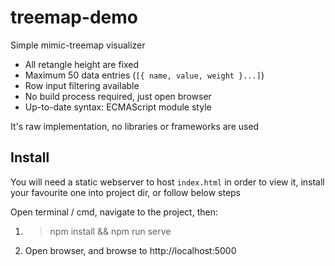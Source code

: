 # treemap-demo
Simple mimic-treemap visualizer

- All retangle height are fixed
- Maximum 50 data entries (`[{ name, value, weight }...]`)
- Row input filtering available
- No build process required, just open browser
- Up-to-date syntax: ECMAScript module style

It's raw implementation, no libraries or frameworks are used

## Install

You will need a static webserver to host `index.html` in order to view it, install your favourite one into project dir, or follow below steps

Open terminal / cmd, navigate to the project, then:  

1. > npm install && npm run serve
2. Open browser, and browse to http://localhost:5000


